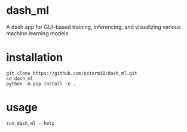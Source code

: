 # dash_ml
A dash app for GUI-based training, inferencing, and visualizing various machine learning models.

# installation

```
git clone https://github.com/osterm38/dash_ml.git
cd dash_ml
python -m pip install -e .
```

# usage

`run_dash_ml --help`